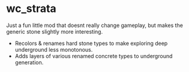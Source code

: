 # wc_strata
Just a fun little mod that doesnt really change gameplay, but makes the generic stone slightly more interesting.
- Recolors & renames hard stone types to make exploring deep underground less monotonous.
- Adds layers of various renamed concrete types to underground generation. 

